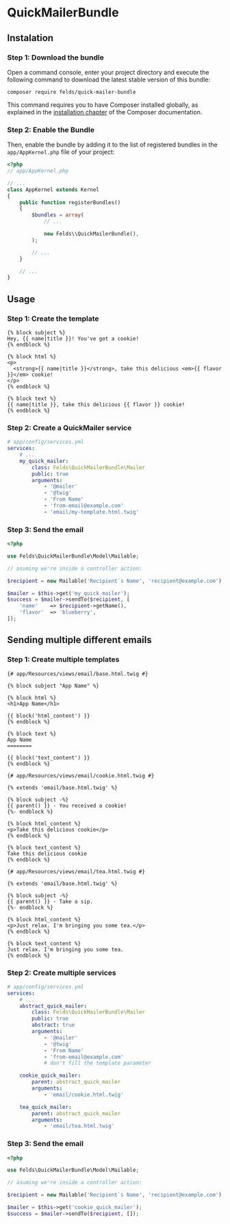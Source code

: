 QuickMailerBundle
=================


## Instalation

### Step 1: Download the bundle

Open a command console, enter your project directory and execute the
following command to download the latest stable version of this bundle:

```console
composer require felds/quick-mailer-bundle
```
This command requires you to have Composer installed globally, as explained
in the [installation chapter](https://getcomposer.org/doc/00-intro.md)
of the Composer documentation.

### Step 2: Enable the Bundle

Then, enable the bundle by adding it to the list of registered bundles
in the `app/AppKernel.php` file of your project:

```php
<?php
// app/AppKernel.php

// ...
class AppKernel extends Kernel
{
    public function registerBundles()
    {
        $bundles = array(
            // ...

            new Felds\\QuickMailerBundle(),
        );

        // ...
    }

    // ...
}
```


## Usage

### Step 1: Create the template

```twig
{% block subject %}
Hey, {{ name|title }}! You've got a cookie!
{% endblock %}

{% block html %}
<p>
  <strong>{{ name|title }}</strong>, take this delicious <em>{{ flavor }}</em> cookie!
</p>
{% endblock %}

{% block text %}
{{ name|title }}, take this delicious {{ flavor }} cookie!
{% endblock %}
```

### Step 2: Create a QuickMailer service

```yaml
# app/config/services.yml
services:
    # ...
    my_quick_mailer:
        class: Felds\QuickMailerBundle\Mailer
        public: true
        arguments:
            - '@mailer'
            - '@twig'
            - 'From Name'
            - 'from-email@example.com'
            - 'email/my-template.html.twig'
```

### Step 3: Send the email

```php
<?php

use Felds\QuickMailerBundle\Model\Mailable;

// asuming we're inside a controller action:

$recipient = new Mailable('Recipient`s Name', 'recipient@example.com');

$mailer = $this->get('my_quick_mailer');
$success = $mailer->sendTo($recipient, [
    'name'    => $recipient->getName(),
    'flavor'  => 'blueberry',
]);
```


## Sending multiple different emails


### Step 1: Create multiple templates

```twig
{# app/Resources/views/email/base.html.twig #}

{% block subject "App Name" %}

{% block html %}
<h1>App Name</h1>

{{ block('html_content') }}
{% endblock %}

{% block text %}
App Name
========

{{ block('text_content') }}
{% endblock %}
```

```twig
{# app/Resources/views/email/cookie.html.twig #}

{% extends 'email/base.html.twig' %}

{% block subject -%}
{{ parent() }} - You received a cookie!
{%- endblock %}

{% block html_content %}
<p>Take this delicious cookie</p>
{% endblock %}

{% block text_content %}
Take this delicious cookie
{% endblock %}
```

```twig
{# app/Resources/views/email/tea.html.twig #}

{% extends 'email/base.html.twig' %}

{% block subject -%}
{{ parent() }} - Take a sip.
{%- endblock %}

{% block html_content %}
<p>Just relax. I'm bringing you some tea.</p>
{% endblock %}

{% block text_content %}
Just relax. I'm bringing you some tea.
{% endblock %}
```


### Step 2: Create multiple services

```yaml
# app/config/services.yml
services:
    # ...
    abstract_quick_mailer:
        class: Felds\QuickMailerBundle\Mailer
        public: true
        abstract: true
        arguments:
            - '@mailer'
            - '@twig'
            - 'From Name'
            - 'from-email@example.com'
            # don't fill the template parameter

    cookie_quick_mailer:
        parent: abstract_quick_mailer
        arguments:
            - 'email/cookie.html.twig'

    tea_quick_mailer:
        parent: abstract_quick_mailer
        arguments:
            - 'email/tea.html.twig'
```

### Step 3: Send the email

```php
<?php

use Felds\QuickMailerBundle\Model\Mailable;

// asuming we're inside a controller action:

$recipient = new Mailable('Recipient`s Name', 'recipient@example.com');

$mailer = $this->get('cookie_quick_mailer');
$success = $mailer->sendTo($recipient, []);
```
